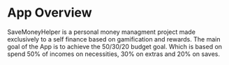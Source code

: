 # App Overview

SaveMoneyHelper is a personal money managment project made exclusively to a self finance based on gamification and rewards. The main goal of the App is to achieve the 50/30/20 budget goal. Which is based on spend 50% of incomes on necessities, 30% on extras and 20% on saves.
